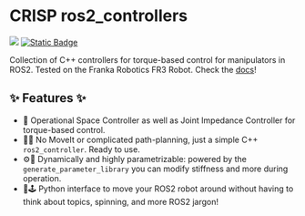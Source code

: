 # CRISP ros2_controllers
<a href="https://github.com/danielsanjosepro/crisp_controllers/actions/workflows/ros2_ci.yml"><img src="https://github.com/danielsanjosepro/crisp_controllers/actions/workflows/ros2_ci.yml/badge.svg"/></a>
<a href="https://danielsanjosepro.github.io/crisp_controllers/"><img alt="Static Badge" src="https://img.shields.io/badge/docs-passing-blue?style=flat&link=https%3A%2F%2Fdanielsanjosepro.github.io%2Fcrisp_controllers%2F"></a>

Collection of C++ controllers for torque-based control for manipulators in ROS2. Tested on the Franka Robotics FR3 Robot.
Check the [docs](https://danielsanjosepro.github.io/crisp_controllers/)!

## ✨ Features ✨

- 🤖 Operational Space Controller as well as Joint Impedance Controller for torque-based control.  
- 🚫🧭 No MoveIt or complicated path-planning, just a simple C++ `ros2_controller`. Ready to use.  
- ⚙️🔧 Dynamically and highly parametrizable: powered by the `generate_parameter_library` you can modify stiffness and more during operation.  
- 🐍🕹️ Python interface to move your ROS2 robot around without having to think about topics, spinning, and more ROS2 jargon!


